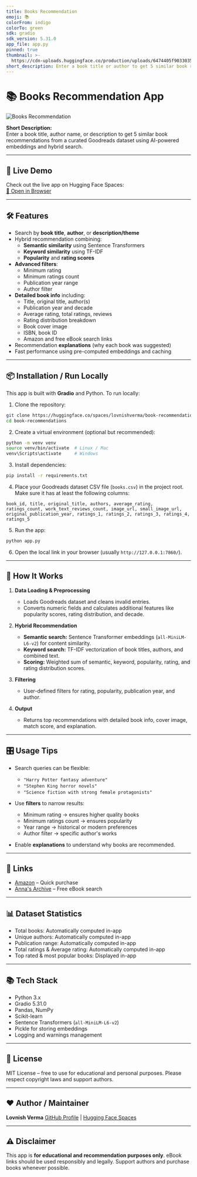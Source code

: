 ```yaml
---
title: Books Recommendation
emoji: 📚
colorFrom: indigo
colorTo: green
sdk: gradio
sdk_version: 5.31.0
app_file: app.py
pinned: true
thumbnail: >-
  https://cdn-uploads.huggingface.co/production/uploads/6474405f90330355db146c76/uCiC_ILzv0UUhGHSOBVzJ.jpeg
short_description: Enter a book title or author to get 5 similar book recommend
---
```



# 📚 Books Recommendation App

![Books Recommendation](https://cdn-uploads.huggingface.co/production/uploads/6474405f90330355db146c76/uCiC_ILzv0UUhGHSOBVzJ.jpeg)

**Short Description:**  
Enter a book title, author name, or description to get 5 similar book recommendations from a curated Goodreads dataset using AI-powered embeddings and hybrid search.

---

## 🚀 Live Demo

Check out the live app on Hugging Face Spaces:  
[🔗 Open in Browser](https://lovnishverma-book-recommendations.hf.space/)

---

## 🛠 Features

- Search by **book title**, **author**, or **description/theme**
- Hybrid recommendation combining:
  - **Semantic similarity** using Sentence Transformers
  - **Keyword similarity** using TF-IDF
  - **Popularity** and **rating scores**
- **Advanced filters**:
  - Minimum rating
  - Minimum ratings count
  - Publication year range
  - Author filter
- **Detailed book info** including:
  - Title, original title, author(s)
  - Publication year and decade
  - Average rating, total ratings, reviews
  - Rating distribution breakdown
  - Book cover image
  - ISBN, book ID
  - Amazon and free eBook search links
- Recommendation **explanations** (why each book was suggested)
- Fast performance using pre-computed embeddings and caching

---

## 📦 Installation / Run Locally

This app is built with **Gradio** and Python. To run locally:

1. Clone the repository:

```bash
git clone https://huggingface.co/spaces/lovnishverma/book-recommendations
cd book-recommendations
````

2. Create a virtual environment (optional but recommended):

```bash
python -m venv venv
source venv/bin/activate  # Linux / Mac
venv\Scripts\activate     # Windows
```

3. Install dependencies:

```bash
pip install -r requirements.txt
```

4. Place your Goodreads dataset CSV file (`books.csv`) in the project root. Make sure it has at least the following columns:

```
book_id, title, original_title, authors, average_rating, ratings_count, work_text_reviews_count, image_url, small_image_url, original_publication_year, ratings_1, ratings_2, ratings_3, ratings_4, ratings_5
```

5. Run the app:

```bash
python app.py
```

6. Open the local link in your browser (usually `http://127.0.0.1:7860/`).

---

## 🧠 How It Works

1. **Data Loading & Preprocessing**

   * Loads Goodreads dataset and cleans invalid entries.
   * Converts numeric fields and calculates additional features like popularity scores, rating distribution, and decade.

2. **Hybrid Recommendation**

   * **Semantic search:** Sentence Transformer embeddings (`all-MiniLM-L6-v2`) for content similarity.
   * **Keyword search:** TF-IDF vectorization of book titles, authors, and combined text.
   * **Scoring:** Weighted sum of semantic, keyword, popularity, rating, and rating distribution scores.

3. **Filtering**

   * User-defined filters for rating, popularity, publication year, and author.

4. **Output**

   * Returns top recommendations with detailed book info, cover image, match score, and explanation.

---

## 🎛️ Usage Tips

* Search queries can be flexible:

  * `"Harry Potter fantasy adventure"`
  * `"Stephen King horror novels"`
  * `"Science fiction with strong female protagonists"`

* Use **filters** to narrow results:

  * Minimum rating → ensures higher quality books
  * Minimum ratings count → ensures popularity
  * Year range → historical or modern preferences
  * Author filter → specific author's works

* Enable **explanations** to understand why books are recommended.

---

## 🔗 Links

* [Amazon](https://www.amazon.com/) – Quick purchase
* [Anna's Archive](https://annas-archive.org/) – Free eBook search

---

## 📊 Dataset Statistics

* Total books: Automatically computed in-app
* Unique authors: Automatically computed in-app
* Publication range: Automatically computed in-app
* Total ratings & Average rating: Automatically computed in-app
* Top rated & most popular books: Displayed in-app

---

## 📚 Tech Stack

* Python 3.x
* Gradio 5.31.0
* Pandas, NumPy
* Scikit-learn
* Sentence Transformers (`all-MiniLM-L6-v2`)
* Pickle for storing embeddings
* Logging and warnings management

---

## 📝 License

MIT License – free to use for educational and personal purposes. Please respect copyright laws and support authors.

---

## ❤️ Author / Maintainer

**Lovnish Verma**
[GitHub Profile](https://github.com/lovnishverma) | [Hugging Face Spaces](https://huggingface.co/spaces/lovnishverma)

---

## ⚠️ Disclaimer

This app is **for educational and recommendation purposes only**. eBook links should be used responsibly and legally. Support authors and purchase books whenever possible.


